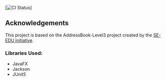 [![CI Status](https://github.com/AY2021S2-CS2103-T14-2/tp/actions/workflows/gradle.yml)]

## Acknowledgements

This project is based on the AddressBook-Level3 project created by the [SE-EDU initiative](https://se-education.org).
### Libraries Used:
* JavaFX
* Jackson
* JUnit5

